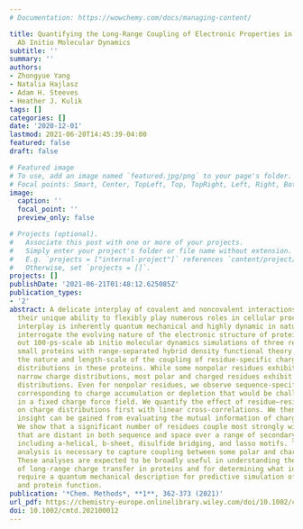 ```yaml
---
# Documentation: https://wowchemy.com/docs/managing-content/

title: Quantifying the Long-Range Coupling of Electronic Properties in Proteins with
  Ab Initio Molecular Dynamics
subtitle: ''
summary: ''
authors:
- Zhongyue Yang
- Natalia Hajlasz
- Adam H. Steeves
- Heather J. Kulik
tags: []
categories: []
date: '2020-12-01'
lastmod: 2021-06-20T14:45:39-04:00
featured: false
draft: false

# Featured image
# To use, add an image named `featured.jpg/png` to your page's folder.
# Focal points: Smart, Center, TopLeft, Top, TopRight, Left, Right, BottomLeft, Bottom, BottomRight.
image:
  caption: ''
  focal_point: ''
  preview_only: false

# Projects (optional).
#   Associate this post with one or more of your projects.
#   Simply enter your project's folder or file name without extension.
#   E.g. `projects = ["internal-project"]` references `content/project/deep-learning/index.md`.
#   Otherwise, set `projects = []`.
projects: []
publishDate: '2021-06-21T01:48:12.625085Z'
publication_types:
- '2'
abstract: A delicate interplay of covalent and noncovalent interactions gives proteins
  their unique ability to flexibly play numerous roles in cellular processes. This
  interplay is inherently quantum mechanical and highly dynamic in nature. To directly
  interrogate the evolving nature of the electronic structure of proteins, we carry
  out 100-ps-scale ab initio molecular dynamics simulations of three representative
  small proteins with range-separated hybrid density functional theory. We quantify
  the nature and length-scale of the coupling of residue-specific charge probability
  distributions in these proteins. While some nonpolar residues exhibit expectedly
  narrow charge distributions, most polar and charged residues exhibit broad, multimodal
  distributions. Even for nonpolar residues, we observe sequence-specific deviations
  corresponding to charge accumulation or depletion that would be challenging to capture
  in a fixed charge force field. We quantify the effect of residue–residue interactions
  on charge distributions first with linear cross-correlations. We then show how additional
  insight can be gained from evaluating the mutual information of charge distributions.
  We show that a significant number of residues couple most strongly with residues
  that are distant in both sequence and space over a range of secondary structures
  including a-helical, b-sheet, disulfide bridging, and lasso motifs. The mutual information
  analysis is necessary to capture coupling between some polar and charged residues.
  These analyses are expected to be broadly useful in understanding the mechanisms
  of long-range charge transfer in proteins and for determining what interactions
  require a quantum mechanical description for predictive simulation of enzyme mechanism
  and protein function.
publication: '*Chem. Methods*, **1**, 362-373 (2021)'
url_pdf: https://chemistry-europe.onlinelibrary.wiley.com/doi/10.1002/cmtd.202100012
doi: 10.1002/cmtd.202100012
---
```

